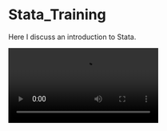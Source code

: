 # Stata_Training

Here I discuss an introduction to Stata.

![Sign in to NoMachine](Video1_with_cover_small.mov)
